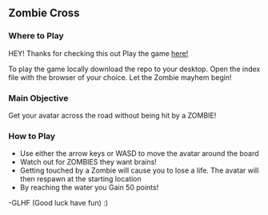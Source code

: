 
Zombie Cross
-------

### Where to Play
HEY! Thanks for checking this out
Play the game [here!](http://kjwhitla.github.io/frontend-nanodegree-arcade-game)

To play the game locally download the repo to your desktop. Open the index file with the browser of your choice.
Let the Zombie mayhem begin!

### Main Objective

Get your avatar across the road without being hit by a ZOMBIE!

### How to Play

- Use either the arrow keys or WASD to move the avatar around the board
- Watch out for ZOMBIES they want brains! 
- Getting touched by a Zombie will cause you to lose a life. The avatar will then respawn at the starting location
- By reaching the water you Gain 50 points!

-GLHF (Good luck have fun) :)